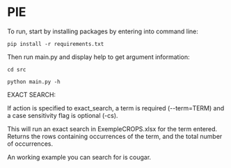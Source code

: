 # PIE

To run, start by installing packages by entering into command line:

    pip install -r requirements.txt

Then run main.py and display help to get argument information:

    cd src

    python main.py -h


EXACT SEARCH:

If action is specified to exact_search, a term is required (--term=TERM) and a case sensitivity flag is optional (-cs).

This will run an exact search in ExempleCROPS.xlsx for the term entered. Returns the rows containing occurrences of the term, and the total number of occurrences.

An working example you can search for is cougar.
